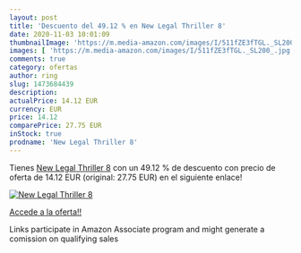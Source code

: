 ```yaml
---
layout: post
title: 'Descuento del 49.12 % en New Legal Thriller 8'
date: 2020-11-03 10:01:09
thumbnailImage: 'https://m.media-amazon.com/images/I/511fZE3fTGL._SL200_.jpg'
images: [ 'https://m.media-amazon.com/images/I/511fZE3fTGL._SL200_.jpg' ]
comments: true
category: ofertas
author: ring
slug: 1473684439
description:
actualPrice: 14.12 EUR
currency: EUR
price: 14.12
comparePrice: 27.75 EUR
inStock: true
prodname: 'New Legal Thriller 8'
---
```


Tienes [New Legal Thriller 8](https://www.amazon.es/dp/1473684439/?tag=tolees-21) con un 49.12 % de descuento con precio de oferta de 14.12 EUR (original: 27.75 EUR) en el siguiente enlace!

[![New Legal Thriller 8](https://m.media-amazon.com/images/I/511fZE3fTGL._SL200_.jpg)](https://www.amazon.es/dp/1473684439/?tag=tolees-21)

[Accede a la oferta!!](https://www.amazon.es/dp/1473684439/?tag=tolees-21)

Links participate in Amazon Associate program and might generate a comission on qualifying sales


